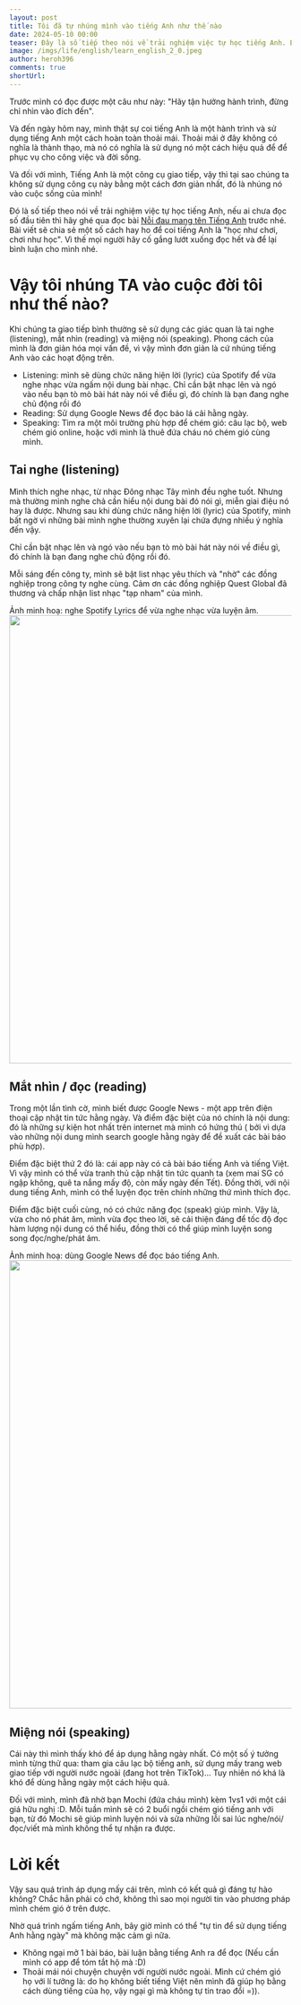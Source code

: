 ```yaml
---
layout: post
title: Tôi đã tự nhúng mình vào tiếng Anh như thế nào
date: 2024-05-10 00:00
teaser: Đây là số tiếp theo nói về trải nghiệm việc tự học tiếng Anh. Bài viết sẽ chia sẻ một số cách hay ho để coi tiếng Anh là "học như chơi, chơi như học".
image: /imgs/life/english/learn_english_2_0.jpeg
author: heroh396
comments: true
shortUrl:
---
```


Trước mình có đọc được một câu như này: "Hãy tận hưởng hành trình, đừng chỉ nhìn vào đích đến".

Và đến ngày hôm nay, mình thật sự coi tiếng Anh là một hành trình và sử dụng tiếng Anh một cách hoàn toàn thoải mái. Thoải mái ở đây không có nghĩa là thành thạo, mà nó có nghĩa là sử dụng nó một cách hiệu quả để để phục vụ cho công việc và đời sống.

Và đối với mình, Tiếng Anh là một công cụ giao tiếp, vậy thì tại sao chúng ta không sử dụng công cụ này bằng một cách đơn giản nhất, đó là nhúng nó vào cuộc sống của mình!

Đó là số tiếp theo nói về trải nghiệm việc tự học tiếng Anh, nếu ai chưa đọc số đầu tiên thì hãy ghé qua đọc bài [Nỗi đau mang tên Tiếng Anh](https://yoloh3.com/life/2022/10/16/Noi-dau-mang-ten-Tieng-Anh/) trước nhé. Bài viết sẽ chia sẻ một số cách hay ho để coi tiếng Anh là "học như chơi, chơi như học". Vì thế mọi người hãy cố gắng lướt xuống đọc hết và để lại bình luận cho mình nhé.

# Vậy tôi nhúng TA vào cuộc đời tôi như thế nào?

Khi chúng ta giao tiếp bình thường sẽ sử dụng các giác quan là tai nghe (listening), mắt nhìn (reading) và miệng nói (speaking). Phong cách của mình là đơn giản hóa mọi vấn đề, vì vậy mình đơn giản là cứ nhúng tiếng Anh vào các hoạt động trên.

- Listening: mình sẽ dùng chức năng hiện lời (lyric) của Spotify để vừa nghe nhạc vừa ngấm nội dung bài nhạc. Chỉ cần bật nhạc lên và ngó vào nếu bạn tò mò bài hát này nói về điều gì, đó chính là bạn đang nghe chủ động rồi đó
- Reading: Sử dụng Google News để đọc báo lá cải hằng ngày.
- Speaking: Tìm ra một môi trường phù hợp để chém gió: câu lạc bộ, web chém gió online, hoặc với mình là thuê đứa cháu nó chém gió cùng mình.

## Tai nghe (listening)

Mình thích nghe nhạc, từ nhạc Đông nhạc Tây mình đều nghe tuốt. Nhưng mà thường mình nghe chả cần hiểu nội dung bài đó nói gì, miễn giai điệu nó hay là được. Nhưng sau khi dùng chức năng hiện lời (lyric) của Spotify, mình bất ngờ vì những bài mình nghe thường xuyên lại chứa đựng nhiều ý nghĩa đến vậy.

Chỉ cần bật nhạc lên và ngó vào nếu bạn tò mò bài hát này nói về điều gì, đó chính là bạn đang nghe chủ động rồi đó.

Mỗi sáng đến công ty, mình sẽ bật list nhạc yêu thích và "nhờ" các đồng nghiệp trong công ty nghe cùng. Cảm ơn các đồng nghiệp Quest Global đã thương và chấp nhận list nhạc "tạp nham" của mình.

Ảnh minh hoạ: nghe Spotify Lyrics để vừa nghe nhạc vừa luyện âm.
<img width="800" src="/imgs/life/english/learn_english_2_1.png"><br>

## Mắt nhìn / đọc (reading)

Trong một lần tình cờ, mình biết được Google News - một app trên điện thoại cập nhật tin tức hằng ngày. Và điểm đặc biệt của nó chính là nội dung: đó là những sự kiện hot nhất trên internet mà mình có hứng thú ( bởi vì dựa vào những nội dung mình search google hằng ngày để đề xuất các bài báo phù hợp).

Điểm đặc biệt thứ 2 đó là: cái app này có cả bài báo tiếng Anh và tiếng Việt. Vì vậy mình có thể vừa tranh thủ cập nhật tin tức quanh ta (xem mai SG có ngập không, quê ta nắng mấy độ, còn mấy ngày đến Tết). Đồng thời, với nội dung tiếng Anh, mình có thể luyện đọc trên chính những thứ mình thích đọc.

Điểm đặc biệt cuối cùng, nó có chức năng đọc (speak) giúp mình. Vậy là, vừa cho nó phát âm, mình vừa đọc theo lời, sẽ cải thiện đáng để tốc độ đọc hàm lượng nội dung có thể hiểu, đồng thời có thể giúp mình luyện song song đọc/nghe/phát âm.

Ảnh minh hoạ: dùng Google News để đọc báo tiếng Anh.
<img width="800" src="/imgs/life/english/learn_english_2_2.png"><br>

## Miệng nói (speaking)

Cái này thì mình thấy khó để áp dụng hằng ngày nhất. Có một số ý tưởng mình từng thử qua: tham gia câu lạc bộ tiếng anh, sử dụng mấy trang web giao tiếp với người nước ngoài (đang hot trên TikTok)... Tuy nhiên nó khá là khó để dùng hằng ngày một cách hiệu quả.

Đối với mình, mình đã nhờ bạn Mochi (đứa cháu mình) kèm 1vs1 với một cái giá hữu nghị :D. Mỗi tuần mình sẽ có 2 buổi ngồi chém gió tiếng anh với bạn, từ đó Mochi sẽ giúp mình luyện nói và sửa những lỗi sai lúc nghe/nói/đọc/viết mà mình không thể tự nhận ra được.

# Lời kết

Vậy sau quá trình áp dụng mấy cái trên, mình có kết quả gì đáng tự hào không? Chắc hẳn phải có chớ, không thì sao mọi người tin vào phương pháp mình chém gió ở trên được.

Nhờ quá trình ngấm tiếng Anh, bây giờ mình có thể "tự tin để sử dụng tiếng Anh hằng ngày" mà không mặc cảm gì nữa.

- Không ngại mở 1 bài báo, bài luận bằng tiếng Anh ra để đọc (Nếu cần mình có app để tóm tắt hộ mà :D)
- Thoải mái nói chuyện chuyện với người nước ngoài. Mình cứ chém gió họ với lí tưởng là: do họ không biết tiếng Việt nên mình đã giúp họ bằng cách dùng tiếng của họ, vậy ngại gì mà không tự tin trao đổi =)).
